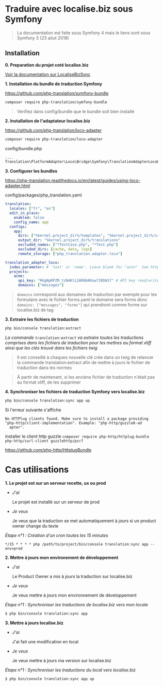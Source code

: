# Traduire avec localise.biz sous Symfony

> La documentation est faite sous Symfony 4 mais le liens sont sous Symfony 3 (23 aôut 2018)

## Installation

**0. Preparation du projet coté localise.biz**

[Voir la documentation sur LocaliseBizSync](./README.md#localise-biz)

**1. Installation du bundle de traduction Symfony**

https://github.com/php-translation/symfony-bundle

```bash
composer require php-translation/symfony-bundle
```

> Verifiez dans config/bundle que le bundle soit bien installé

**2. Installation de l'adaptateur localise.biz**

https://github.com/php-translation/loco-adapter

```bash
composer require php-translation/loco-adapter
```

config/bundle.php

```php
....
Translation\PlatformAdapter\Loco\Bridge\Symfony\TranslationAdapterLocoBundle::class => ['all' => true],
```

**3. Configurer les bundles**

https://php-translation.readthedocs.io/en/latest/guides/using-loco-adapter.html

config/packages/php_translation.yaml

```yaml
translation:
  locales: ["fr", "en"]
  edit_in_place:
    enabled: false
    config_name: app
  configs:
    app:
      dirs: ["%kernel.project_dir%/templates", "%kernel.project_dir%/src"]
      output_dir: "%kernel.project_dir%/translations"
      excluded_names: ["*TestCase.php", "*Test.php"]
      excluded_dirs: [cache, data, logs]
      remote_storage: ["php_translation.adapter.loco"]

translation_adapter_loco:
  index_parameter: # 'text' or 'name'. Leave blank for "auto"  See https://localise.biz/api/docs/export/exportlocale
  projects:
    acme:
      api_key: "R6gNpRPZM_tzN4Kti2AR86AKow7J0DASf" # API key read/write
      domains: ["messages"]
```

> `domains` correspond aux domaines de traduction par exemple pour les formulaire avec le fichier forms.yaml le domaine sera forms donc `domains: ["messages", "forms"]` qui prendront comme forme sur localise.biz de tag

**3. Extraire les fichiers de traduction**

```bash
php bin/console translation:extract
```

_La commande `translation:extract` va extraire toutes les traductions comprises dans les fichiers de traduction pour les mettres au format xliff ainsi que les clés trouvé dans les fichiers twig_

> Il est conseillé à chaques nouvelle clé crée dans un twig de relancer la commande translation:extract afin de mettre à jours le fichier de traduction dans les normes

> À partir de maintenant, si les anciens fichier de traduction n'était pas au format xliff, de les supprimer

**4. Synchroniser les fichiers de traduction Symfony vers localise.biz**

```bash
php bin/console translation:sync app up
```

Si l'erreur suivante s'affiche

```
No HTTPlug clients found. Make sure to install a package providing "php-http/client-implementation". Example: "php-http/guzzle6-ad
  apter".
```

installer le client http guzzle `composer require php-http/httplug-bundle php-http/curl-client guzzlehttp/psr7`

https://github.com/php-http/HttplugBundle

# Cas utilisations

**1. Le projet est sur un serveur recette, ux ou prod**

- _J'ai_

  Le projet est installé sur un serveur de prod

- _Je veux_

  Je veux que la traduction se met automatiquement à jours si un product owner change du texte

_Étape n°1 : Création d'un cron toutes les 15 minutes_

`*/15 * * * * php /path/to/project/bin/console translation:sync app --env=prod`

**2. Mettre à jours mon environement de développement**

- _J'ai_

  Le Product Owner a mis à jours la traduction sur localise.biz

- _Je veux_

  Je veux mettre à jours mon environnement de développement

_Étape n°1 : Synchroniser les traductions de localise.biz vers mon locale_

```bash
$ php bin/console translation:sync app
```

**3. Mettre à jours localise.biz**

- _J'ai_

  J'ai fait une modification en local

- _Je veux_

  Je veux mettre à jours ma version sur localise.biz

_Étape n°1 : Synchroniser les traductions du local vers localise.biz_

```bash
$ php bin/console translation:sync app up
```
